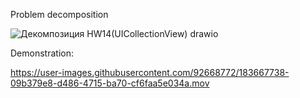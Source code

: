 Problem decomposition

![Декомпозиция HW14(UICollectionView) drawio](https://user-images.githubusercontent.com/92668772/161257281-9a2cb24f-59aa-4624-8530-6ff6148ea722.png)

Demonstration:

https://user-images.githubusercontent.com/92668772/183667738-09b379e8-d486-4715-ba70-cf6faa5e034a.mov
